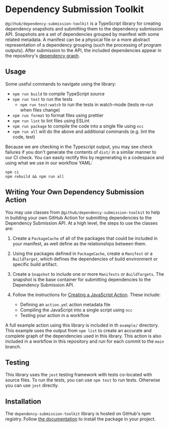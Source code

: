 # Dependency Submission Toolkit

`@github/dependency-submission-toolkit` is a TypeScript library for
creating dependency snapshots and submitting them to the dependency
submission API. Snapshots are a set of dependencies grouped by manifest with
some related metadata. A manifest can be a physical file or a more abstract
representation of a dependency grouping (such the processing of program
outputs). After submission to the API, the included dependencies appear in the
repository's [dependency
graph](https://docs.github.com/en/code-security/supply-chain-security/understanding-your-software-supply-chain/about-the-dependency-graph).

## Usage

Some useful commands to navigate using the library:

- `npm run build` to compile TypeScript source
- `npm run test` to run the tests
    - `npm run test:watch` to run the tests in watch-mode (tests re-run
    when files change)
- `npm run format` to format files using prettier
- `npm run lint` to lint files using ESLint
- `npm run package` to compile the code into a single file using `ncc`
- `npm run all` will do the above and additional commands (e.g. lint the code, test)


Because we are checking in the Typescript output, you may see check failures if you don't generate the contents of `dist/` in a similar manner to our CI check. You can easily rectify this by regenerating in a codespace and using what we use in our workflow YAML:

```
npm ci
npm rebuild && npm run all
```

## Writing Your Own Dependency Submission Action

You may use classes from `@github/dependency-submission-toolkit` to help
in building your own GitHub Action for submitting dependencies to the
Dependency Submission API. At a high level, the steps to use the classes
are:

1. Create a `PackageCache` of all of the packages that could be included in your
   manifest, as well define as the relationships between them.

2. Using the packages defined in `PackageCache`, create a `Manifest` or
   a `BuildTarget`, which defines the dependencies of build environment or
   specific build artifact.

3. Create a `Snapshot` to include one or more `Manifests` or
   `BuildTargets`. The snapshot is the base container for submitting
   dependencies to the Dependency Submission API.

4. Follow the instructions for [Creating a JavaScript Action](https://docs.github.com/en/actions/creating-actions/creating-a-javascript-action). These include:

    - Defining an `action.yml` action metadata file
    - Compiling the JavaScript into a single script using `ncc`
    - Testing your action in a workflow

A full example action using this library is included in th `example/`
directory. This example uses the output from `npm list` to create an accurate
and complete graph of the dependencies used in this library. This action is
also included in a workflow in this repository and run for each commit to the
`main` branch.


## Testing

This library uses the `jest` testing framework with tests co-located with
source files. To run the tests, you can use `npm test` to run tests.
Otherwise you can use `jest` directly.

## Installation

The `dependency-submission-toolkit` library is hosted on GitHub's npm
registry. Follow [the
documentation](https://docs.github.com/en/packages/working-with-a-github-packages-registry/working-with-the-npm-registry#installing-a-package)
to install the package in your project.
